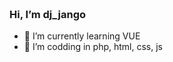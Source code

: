 
<h3>Hi, I’m dj_jango <embed type="image/jpg" src="https://raw.githubusercontent.com/bastianleicht/bastianleicht/master/assets/wave.gif" width="100" height="100"> </h3>

- 🌱 I’m currently learning VUE
- 👀 I’m codding in php, html, css, js

<!---
djjangodev/djjangodev is a ✨ special ✨ repository because its `README.md` (this file) appears on your GitHub profile.
You can click the Preview link to take a look at your changes.
--->
